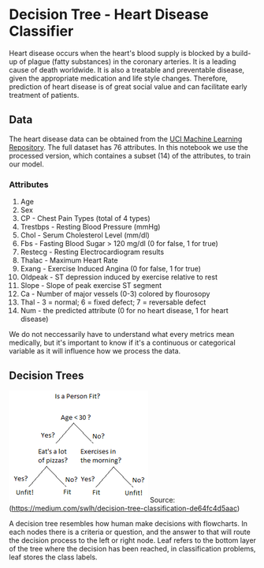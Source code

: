 # Decision Tree - Heart Disease Classifier

Heart disease occurs when the heart's blood supply is blocked by a build-up of plague (fatty substances) in the coronary arteries. It is a leading cause of death worldwide. It is also a treatable and preventable disease, given the appropriate medication and life style changes. Therefore, prediction of heart disease is of great social value and can facilitate early treatment of patients. 

## Data
The heart disease data can be obtained from the <a href="https://archive.ics.uci.edu/ml/datasets/heart+disease">UCI Machine Learning Repository</a>. The full dataset has 76 attributes. In this notebook we use the processed version, which containes a subset (14) of the attributes, to train our model. 

### Attributes
1. Age
2. Sex
3. CP - Chest Pain Types (total of 4 types)
4. Trestbps - Resting Blood Pressure (mmHg)
5. Chol - Serum Cholesterol Level (mm/dl)
6. Fbs - Fasting Blood Sugar > 120 mg/dl (0 for false, 1 for true)
7. Restecg - Resting Electrocardiogram results
8. Thalac - Maximum Heart Rate
9. Exang - Exercise Induced Angina (0 for false, 1 for true)
10. Oldpeak - ST depression induced by exercise relative to rest
11. Slope - Slope of peak exercise ST segment
12. Ca - Number of major vessels (0-3) colored by flourosopy
13. Thal - 3 = normal; 6 = fixed defect; 7 = reversable defect
14. Num - the predicted attribute (0 for no heart disease, 1 for heart disease)

We do not neccessarily have to understand what every metrics mean medically, but it's important to know if it's a continuous or categorical variable as it will influence how we process the data. 

## Decision Trees
![](https://github.com/RussH-code/DecisionTree-Heart-Disease-Classifier/blob/main/dt.png)
Source: (https://medium.com/swlh/decision-tree-classification-de64fc4d5aac)

A decision tree resembles how human make decisions with flowcharts. In each nodes there is a criteria or question, and the answer to that will route the decision process to the left or right node. Leaf refers to the bottom layer of the tree where the decision has been reached, in classification problems, leaf stores the class labels.
